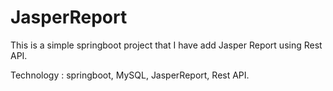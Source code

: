 # JasperReport

This is a simple springboot project that I have add Jasper Report using Rest API.

Technology : springboot, MySQL, JasperReport, Rest API.

